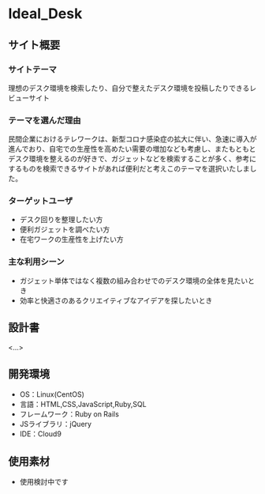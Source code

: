 # Ideal_Desk

## サイト概要
### サイトテーマ
理想のデスク環境を検索したり、自分で整えたデスク環境を投稿したりできるレビューサイト

### テーマを選んだ理由
民間企業におけるテレワークは、新型コロナ感染症の拡大に伴い、急速に導入が進んでおり、自宅での生産性を高めたい需要の増加なども考慮し、またもともとデスク環境を整えるのが好きで、ガジェットなどを検索することが多く、参考にするものを検索できるサイトがあれば便利だと考えこのテーマを選択いたしました。

### ターゲットユーザ
- デスク回りを整理したい方
- 便利ガジェットを調べたい方
- 在宅ワークの生産性を上げたい方

### 主な利用シーン
- ガジェット単体ではなく複数の組み合わせでのデスク環境の全体を見たいとき
- 効率と快適さのあるクリエイティブなアイデアを探したいとき

## 設計書
<...>

## 開発環境
- OS：Linux(CentOS)
- 言語：HTML,CSS,JavaScript,Ruby,SQL
- フレームワーク：Ruby on Rails
- JSライブラリ：jQuery
- IDE：Cloud9

## 使用素材
- 使用検討中です